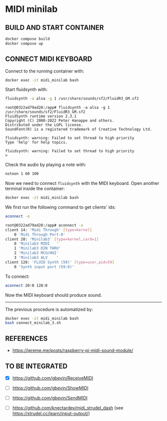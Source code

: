 # MIDI minilab
## BUILD AND START CONTAINER
```bash
docker compose build
docker compose up
```

## CONNECT MIDI KEYBOARD
Connect to the running container with:
```bash
docker exec -it midi_minilab bash
```

Start fluidsynth with:
```bash
fluidsynth -a alsa -g 1 /usr/share/sounds/sf2/FluidR3_GM.sf2
```
```
root@0322ad79ad28:/app# fluidsynth -a alsa -g 1 /usr/share/sounds/sf2/FluidR3_GM.sf2
FluidSynth runtime version 2.3.1
Copyright (C) 2000-2022 Peter Hanappe and others.
Distributed under the LGPL license.
SoundFont(R) is a registered trademark of Creative Technology Ltd.

fluidsynth: warning: Failed to set thread to high priority
Type 'help' for help topics.

fluidsynth: warning: Failed to set thread to high priority
> 
```

Check the audio by playing a note with:
```bash
noteon 1 60 100
```

Now we need to connect `fluidsynth` with the MIDI keyboard.
Open another terminal inside the container:
```bash
docker exec -it midi_minilab bash
```

We first run the following command to get clients' ids:
```bash
aconnect -o
```
```bash
root@0322ad79ad28:/app# aconnect -o
client 14: 'Midi Through' [type=kernel]
    0 'Midi Through Port-0'
client 20: 'Minilab3' [type=kernel,card=1]
    0 'Minilab3 MIDI   '
    1 'Minilab3 DIN THRU'
    2 'Minilab3 MCU/HUI'
    3 'Minilab3 ALV    '
client 128: 'FLUID Synth (59)' [type=user,pid=59]
    0 'Synth input port (59:0)'
```

To connect:
```bash
aconnect 20:0 128:0
```

Now the MIDI keyboard should produce sound.

---

The previous procedure is automatized by:
```bash
docker exec -it midi_minilab bash
bash connect_minilab_3.sh
```

## REFERENCES
- https://jereme.me/posts/raspberry-pi-midi-sound-module/

## TO BE INTEGRATED
- [x] https://github.com/gbevin/ReceiveMIDI
- [ ] https://github.com/gbevin/ShowMIDI
- [ ] https://github.com/gbevin/SendMIDI
- [ ] https://github.com/knectardev/midi_strudel_dash (see https://strudel.cc/learn/input-output/)

